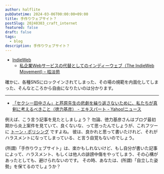 ```yaml
---
author: halflite
pubDatetime: 2024-03-06T00:00:00+09:00
title: 手作りウェブサイト？
postSlug: 20240303_craft_internet
featured: false
draft: false
tags:
  - blog
description: 手作りウェブサイト？
---
```


- [IndieWeb](https://indieweb.org/ "IndieWeb")
  - [私企業Webサービスの代替としてのインディーウェブ（The IndieWeb Movement) – 枯淡苑](https://www.cotan-en.com/blogs/news/the-indieweb-movement "私企業Webサービスの代替としてのインディーウェブ（The IndieWeb Movement) – 枯淡苑")

確かに、各種SNSにロックインされてしまった、その場の規範を内面化してしまった、そんなところから自由になりたいのは分かります。

---

- [「セクシー田中さん」と芦原先生の悲劇を繰り返さないために、私たちが真剣に考えるべきこと（徳力基彦） - エキスパート - Yahoo!ニュース](https://news.yahoo.co.jp/expert/articles/3ed6b751c16a1baee29f72a36e2de6bc79653899 "「セクシー田中さん」と芦原先生の悲劇を繰り返さないために、私たちが真剣に考えるべきこと（徳力基彦） - エキスパート - Yahoo!ニュース")

例えば、こう言う記事を見たとしましょう？ 勿論、徳力基彦さんはブログ最初期から炎上案件を見ていて、良くないな、って思ったんでしょうが、これフツーに [トーン・ポリシング](https://ja.wikipedia.org/wiki/%E3%83%88%E3%83%BC%E3%83%B3%E3%83%BB%E3%83%9D%E3%83%AA%E3%82%B7%E3%83%B3%E3%82%B0 "トーン・ポリシング") ですよね。 彼は、良かれと思って書いたけれど、それがハラスメントになってしまっている、と言う自覚もないのでしょう。

(所謂)「手作りウェブサイト」は、楽かもしれないけど、もし自分が書いた記事によって、ハラスメント、もしくは他人の誹謗中傷をやってしまう、その心構があったとしても、避けられないのです。 その時、あなたは、(所謂)「自立した姿勢」を保てるのでしょうか？

